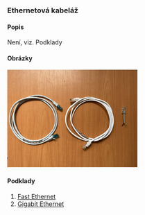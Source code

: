 ### Ethernetová kabeláž

#### Popis

Není, viz. Podklady

#### Obrázky

<img src="ethernet-cables-pic-1.jpg" width="300"/>

#### Podklady

1. [Fast Ethernet](https://en.wikipedia.org/wiki/Fast_Ethernet)
2. [Gigabit Ethernet](https://en.wikipedia.org/wiki/Gigabit_Ethernet)
